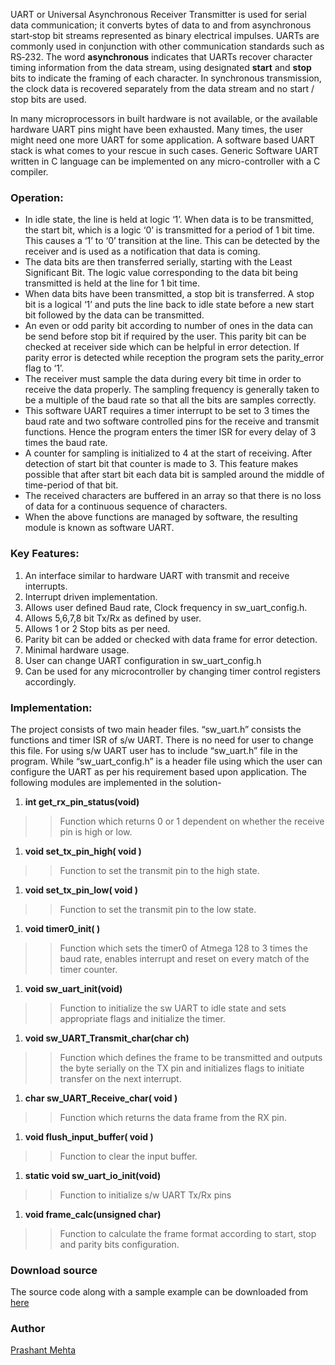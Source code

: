 UART or Universal Asynchronous Receiver Transmitter is used for serial data communication; it converts bytes of data to and from asynchronous start‐stop bit streams represented as binary electrical impulses. UARTs are commonly used in conjunction with other communication standards such as RS‐232. The word **asynchronous** indicates that UARTs recover character timing information from the data stream, using designated **start** and **stop** bits to indicate the framing of each character. In synchronous transmission, the clock data is recovered separately from the data stream and no start / stop bits are used.

In many microprocessors in built hardware is not available, or the available hardware UART pins might have been exhausted. Many times, the user might need one more UART for some application. A software based UART stack is what comes to your rescue in such cases. Generic Software UART written in C language can be implemented on any micro-controller with a C compiler.

### Operation: ###
  * In idle state, the line is held at logic ‘1’. When data is to be transmitted, the start bit, which is a logic ‘0’ is transmitted for a period of 1 bit time. This causes a ‘1’ to ‘0’ transition at the line. This can be detected by the receiver and is used as a notification that data is coming.
  * The data bits are then transferred serially, starting with the Least Significant Bit. The logic value corresponding to the data bit being transmitted is held at the line for 1 bit time.
  * When data bits have been transmitted, a stop bit is transferred. A stop bit is a logical ‘1’ and puts the line back to idle state before a new start bit followed by the data can be transmitted.
  * An even or odd parity bit according to number of ones in the data can be send before stop bit if required by the user. This parity bit can be checked at receiver side which can be helpful in error detection. If parity error is detected while reception the program sets the parity\_error flag to ‘1’.
  * The receiver must sample the data during every bit time in order to receive the data properly. The sampling frequency is generally taken to be a multiple of the baud rate so that all the bits are samples correctly.
  * This software UART requires a timer interrupt to be set to 3 times the baud rate and two software controlled pins for the receive and transmit functions. Hence the program enters the timer ISR for every delay of 3 times the baud rate.
  * A counter for sampling is initialized to 4 at the start of receiving. After detection of start bit that counter is made to 3. This feature makes possible that after start bit each data bit is sampled around the middle of time-period of that bit.
  * The received characters are buffered in an array so that there is no loss of data for a continuous sequence of characters.
  * When the above functions are managed by software, the resulting module is known as software UART.

### Key Features: ###
  1. An interface similar to hardware UART with transmit and receive interrupts.
  1. Interrupt driven implementation.
  1. Allows user defined Baud rate, Clock frequency in sw\_uart\_config.h.
  1. Allows 5,6,7,8 bit Tx/Rx as defined by user.
  1. Allows 1 or 2 Stop bits as per need.
  1. Parity bit can be added or checked with data frame for error detection.
  1. Minimal hardware usage.
  1. User can change UART configuration in sw\_uart\_config.h
  1. Can be used for any microcontroller by changing timer control registers accordingly.

### Implementation: ###

The project consists of two main header files. “sw\_uart.h” consists the functions and timer ISR of s/w UART. There is no need for user to change this file. For using s/w UART user has to include “sw\_uart.h” file in the program. While “sw\_uart\_config.h” is a header file using which the user can configure the UART as per his requirement based upon application. The following modules are implemented in the solution-

  1. **int get\_rx\_pin\_status(void)**
> > Function which returns 0 or 1 dependent on whether the receive pin is high or low.
  1. **void set\_tx\_pin\_high( void )**
> > Function to set the transmit pin to the high state.
  1. **void set\_tx\_pin\_low( void )**
> > Function to set the transmit pin to the low state.
  1. **void timer0\_init( )**
> > Function which sets the timer0 of Atmega 128 to 3 times the baud rate, enables interrupt and reset on every match of the timer counter.
  1. **void sw\_uart\_init(void)**
> > Function to initialize the sw UART to idle state and sets appropriate flags and initialize the timer.
  1. **void sw\_UART\_Transmit\_char(char ch)**
> > Function which defines the frame to be transmitted and outputs the byte serially on the TX pin and initializes flags to initiate transfer on the next interrupt.
  1. **char sw\_UART\_Receive\_char( void )**
> > Function which returns the data frame from the RX pin.
  1. **void flush\_input\_buffer( void )**
> > Function to clear the input buffer.
  1. **static void sw\_uart\_io\_init(void)**
> > Function to initialize s/w UART Tx/Rx pins
  1. **void frame\_calc(unsigned char)**
> > Function to calculate the frame format according to start, stop and parity bits configuration.

### Download source ###

The source code along with a sample example can be downloaded from [here](http://uniboard.googlecode.com/files/sw%20UART.zip)

### Author ###
[Prashant Mehta](http://groups.google.com/groups/profile?enc_user=iOK7OBIAAADyAE1DGQZHab1aiF6QZATT8rhlH0Pnl47z4AZhN98BFg)